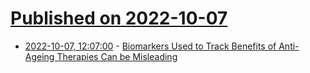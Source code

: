 # [Published on 2022-10-07](index.md)

* [2022-10-07, 12:07:00](https://soylentnews.org/article.pl?sid=22/10/06/1736246&from=rss) - [Biomarkers Used to Track Benefits of Anti-Ageing Therapies Can be Misleading](https://soylentnews.org/article.pl?sid=22/10/06/1736246&from=rss)
